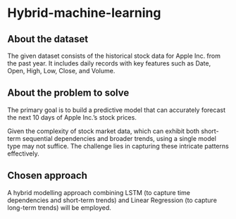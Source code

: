 # Hybrid-machine-learning

## About the dataset

The given dataset consists of the historical stock data for Apple Inc. from the past year. It includes daily records with key features such as Date, Open, High, Low, Close, and Volume.

## About the problem to solve

The primary goal is to build a predictive model that can accurately forecast the next 10 days of Apple Inc.’s stock prices.

Given the complexity of stock market data, which can exhibit both short-term sequential dependencies and broader trends, using a single model type may not suffice. The challenge lies in capturing these intricate patterns effectively.

## Chosen approach

A hybrid modelling approach combining LSTM (to capture time dependencies and short-term trends) and Linear Regression (to capture long-term trends) will be employed.
